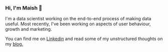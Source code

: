 ### Hi, I'm Maish 👋

I'm a data scientist working on the end-to-end process of making data useful. 
Most recently, I've been working on aspects of user behaviour, growth and marketing. 

You can find me on [Linkedin](https://www.linkedin.com/in/maishmaseeh/) and read some of my unstructured thoughts on my [blog.](https://notes.maishmaseeh.com/main)





